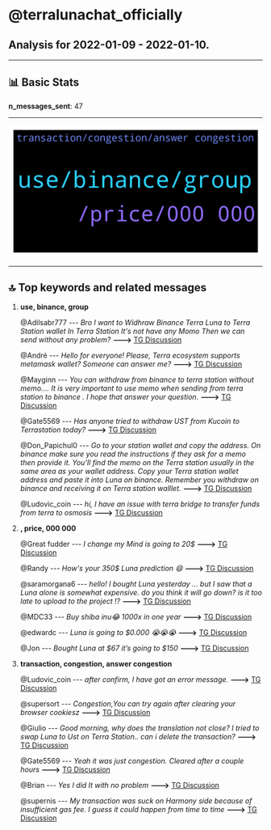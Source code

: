 # **@terralunachat_officially**
 ## Analysis for **2022-01-09** - **2022-01-10**.

---

## 📊 **Basic Stats**

**n_messages_sent**: 47

---
![wordcloud](terralunachat_officially_1Days_wordcloud.png)

---


## 🔝 **Top keywords and related messages**

1. **use, binance, group**

    @Adilsabr777 --- *Bro I want to Widhraw Binance Terra Luna to Terra Station wallet In Terra Station It's not have any Momo Then we can send without any problem?* **--->** [TG Discussion](https://t.me/terralunachat_officially/23285)

    @André --- *Hello for everyone! Please, Terra ecosystem supports metamask wallet? Someone can answer me?* **--->** [TG Discussion](https://t.me/terralunachat_officially/23133)

    @Mayginn --- *You can withdraw from binance to terra station without memo…. It is very important to use memo when sending from terra station to binance .  I hope that answer your question.* **--->** [TG Discussion](https://t.me/terralunachat_officially/23288)

    @Gate5569 --- *Has anyone tried to withdraw UST from Kucoin to Terrastation today?* **--->** [TG Discussion](https://t.me/terralunachat_officially/23135)

    @Don_Papichul0 --- *Go to your station wallet and copy the address.   On binance make sure you read the instructions if they ask for a memo then provide it. You’ll find the memo on the Terra station usually in the same area as your wallet address.   Copy your Terra station wallet address and paste it into Luna on binance.   Remember you withdraw on binance and receiving it on Terra station walllet.* **--->** [TG Discussion](https://t.me/terralunachat_officially/23290)

    @Ludovic_coin --- *hi, I have an issue with terra bridge to transfer funds from terra to osmosis* **--->** [TG Discussion](https://t.me/terralunachat_officially/23268)

2. **, price, 000 000**

    @Great fudder --- *I change my Mind is going to 20$* **--->** [TG Discussion](https://t.me/terralunachat_officially/23122)

    @Randy --- *How's your 350$ Luna prediction 😄* **--->** [TG Discussion](https://t.me/terralunachat_officially/23121)

    @saramorgana6 --- *hello! I bought Luna yesterday ... but I saw that a Luna alone is somewhat expensive. do you think it will go down? is it too late to upload to the project !?* **--->** [TG Discussion](https://t.me/terralunachat_officially/23243)

    @MDC33 --- *Buy shiba inu😂 1000x in one year* **--->** [TG Discussion](https://t.me/terralunachat_officially/23148)

    @edwardc --- *Luna is going to $0.000 😭😭😭* **--->** [TG Discussion](https://t.me/terralunachat_officially/23126)

    @Jon --- *Bought Luna at $67 it’s going to $150* **--->** [TG Discussion](https://t.me/terralunachat_officially/23102)

3. **transaction, congestion, answer congestion**

    @Ludovic_coin --- *after confirm, I have got an error message.* **--->** [TG Discussion](https://t.me/terralunachat_officially/23270)

    @supersort --- *Congestion,You can try again after clearing your browser cookiesz* **--->** [TG Discussion](https://t.me/terralunachat_officially/23279)

    @Giulio --- *Good morning, why does the translation not close? I tried to swap Luna to Ust on Terra Station.. can i delete the transaction?* **--->** [TG Discussion](https://t.me/terralunachat_officially/23249)

    @Gate5569 --- *Yeah it was just congestion. Cleared after a couple hours* **--->** [TG Discussion](https://t.me/terralunachat_officially/23218)

    @Brian --- *Yes I did It with no problem* **--->** [TG Discussion](https://t.me/terralunachat_officially/23217)

    @supernis --- *My transaction was suck on Harmony side because of insufficient gas fee. I guess it could happen from time to time* **--->** [TG Discussion](https://t.me/terralunachat_officially/23163)

